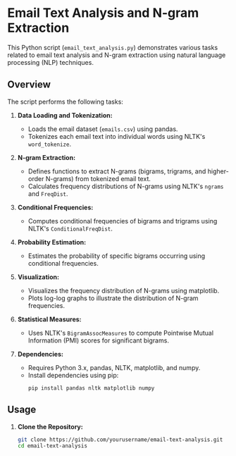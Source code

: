 # Email Text Analysis and N-gram Extraction

This Python script (`email_text_analysis.py`) demonstrates various tasks related to email text analysis and N-gram extraction using natural language processing (NLP) techniques.

## Overview

The script performs the following tasks:

1. **Data Loading and Tokenization:**
   - Loads the email dataset (`emails.csv`) using pandas.
   - Tokenizes each email text into individual words using NLTK's `word_tokenize`.

2. **N-gram Extraction:**
   - Defines functions to extract N-grams (bigrams, trigrams, and higher-order N-grams) from tokenized email text.
   - Calculates frequency distributions of N-grams using NLTK's `ngrams` and `FreqDist`.

3. **Conditional Frequencies:**
   - Computes conditional frequencies of bigrams and trigrams using NLTK's `ConditionalFreqDist`.

4. **Probability Estimation:**
   - Estimates the probability of specific bigrams occurring using conditional frequencies.

5. **Visualization:**
   - Visualizes the frequency distribution of N-grams using matplotlib.
   - Plots log-log graphs to illustrate the distribution of N-gram frequencies.

6. **Statistical Measures:**
   - Uses NLTK's `BigramAssocMeasures` to compute Pointwise Mutual Information (PMI) scores for significant bigrams.

7. **Dependencies:**
   - Requires Python 3.x, pandas, NLTK, matplotlib, and numpy.
   - Install dependencies using pip:
     ```
     pip install pandas nltk matplotlib numpy
     ```

## Usage

1. **Clone the Repository:**
   ```bash
   git clone https://github.com/yourusername/email-text-analysis.git
   cd email-text-analysis
